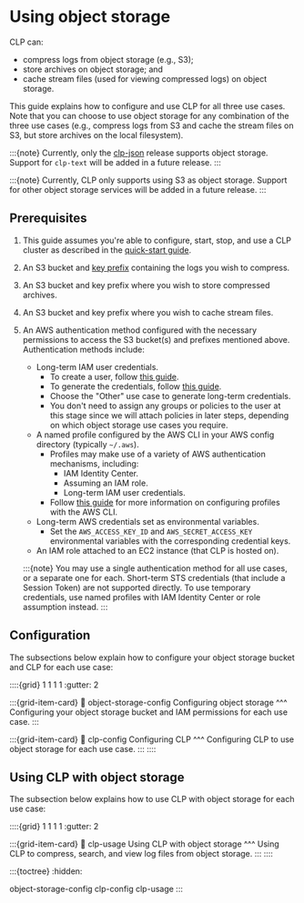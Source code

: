 # Using object storage

CLP can:

* compress logs from object storage (e.g., S3);
* store archives on object storage; and
* cache stream files (used for viewing compressed logs) on object storage.

This guide explains how to configure and use CLP for all three use cases. Note that you can choose
to use object storage for any combination of the three use cases (e.g., compress logs from S3 and
cache the stream files on S3, but store archives on the local filesystem).

:::{note}
Currently, only the [clp-json][release-choices] release supports object storage. Support for
`clp-text` will be added in a future release.
:::

:::{note}
Currently, CLP only supports using S3 as object storage. Support for other object storage services
will be added in a future release.
:::

## Prerequisites

1. This guide assumes you're able to configure, start, stop, and use a CLP cluster as described in
   the [quick-start guide](../quick-start-overview.md).
2. An S3 bucket and [key prefix][aws-key-prefixes] containing the logs you wish to compress.
3. An S3 bucket and key prefix where you wish to store compressed archives.
4. An S3 bucket and key prefix where you wish to cache stream files.
5. An AWS authentication method configured with the necessary permissions to access the
  S3 bucket(s) and prefixes mentioned above. Authentication methods include:
    * Long-term IAM user credentials.
      * To create a user, follow [this guide][aws-create-iam-user].
      * To generate the credentials, follow [this guide][aws-create-access-keys].
      * Choose the "Other" use case to generate long-term credentials.
      * You don't need to assign any groups or policies to the user at this stage since we will
        attach policies in later steps, depending on which object storage use cases you require.
    * A named profile configured by the AWS CLI in your AWS config directory (typically `~/.aws`).
      * Profiles may make use of a variety of AWS authentication mechanisms, including:
        * IAM Identity Center.
        * Assuming an IAM role.
        * Long-term IAM user credentials.
      * Follow [this guide][aws-configure-profiles] for more information on
        configuring profiles with the AWS CLI.
    * Long-term AWS credentials set as environmental variables.
      * Set the `AWS_ACCESS_KEY_ID` and `AWS_SECRET_ACCESS_KEY` environmental variables
        with the corresponding credential keys.
    * An IAM role attached to an EC2 instance (that CLP is hosted on).

    
    :::{note}
    You may use a single authentication method for all use cases, or a separate one for each.
    Short-term STS credentials (that include a Session Token) are not supported directly. To use
    temporary credentials, use named profiles with IAM Identity Center or role assumption instead.
    :::

## Configuration

The subsections below explain how to configure your object storage bucket and CLP for each use case:

::::{grid} 1 1 1 1
:gutter: 2

:::{grid-item-card}
:link: object-storage-config
Configuring object storage
^^^
Configuring your object storage bucket and IAM permissions for each use case.
:::

:::{grid-item-card}
:link: clp-config
Configuring CLP
^^^
Configuring CLP to use object storage for each use case.
:::
::::

## Using CLP with object storage

The subsection below explains how to use CLP with object storage for each use case:

::::{grid} 1 1 1 1
:gutter: 2

:::{grid-item-card}
:link: clp-usage
Using CLP with object storage
^^^
Using CLP to compress, search, and view log files from object storage.
:::
::::

:::{toctree}
:hidden:

object-storage-config
clp-config
clp-usage
:::

[aws-configure-profiles]: https://docs.aws.amazon.com/cli/v1/userguide/cli-configure-files.html
[aws-create-access-keys]: https://docs.aws.amazon.com/keyspaces/latest/devguide/create.keypair.html
[aws-create-iam-user]: https://docs.aws.amazon.com/IAM/latest/UserGuide/id_users_create.html
[aws-key-prefixes]: https://docs.aws.amazon.com/AmazonS3/latest/userguide/using-prefixes.html
[release-choices]: ../quick-start-cluster-setup/index.md#choosing-a-release
